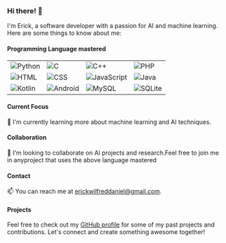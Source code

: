 
### Hi there! 👋

I'm Erick, a software developer with a passion for AI and machine learning. Here are some things to know about me:

#### Programming Language mastered
| | | | |
|-|-|-|-|
| ![Python](https://img.shields.io/badge/-Python-3776AB?logo=python&logoColor=white) | ![C](https://img.shields.io/badge/-C-A8B9CC?logo=c&logoColor=white) | ![C++](https://img.shields.io/badge/-C++-00599C?logo=c%2B%2B&logoColor=white) | ![PHP](https://img.shields.io/badge/-PHP-777BB4?logo=php&logoColor=white) |
| ![HTML](https://img.shields.io/badge/-HTML-E34F26?logo=html5&logoColor=white) | ![CSS](https://img.shields.io/badge/-CSS-1572B6?logo=css3&logoColor=white) | ![JavaScript](https://img.shields.io/badge/-JavaScript-F7DF1E?logo=javascript&logoColor=white) | ![Java](https://img.shields.io/badge/-Java-007396?logo=java&logoColor=white) |
| ![Kotlin](https://img.shields.io/badge/-Kotlin-0095D5?logo=kotlin&logoColor=white) | ![Android](https://img.shields.io/badge/-Android-3DDC84?logo=android&logoColor=white) | ![MySQL](https://img.shields.io/badge/-MySQL-4479A1?logo=mysql&logoColor=white) | ![SQLite](https://img.shields.io/badge/-SQLite-003B57?logo=sqlite&logoColor=white) |

#### Current Focus
🌱 I'm currently learning more about machine learning and AI techniques.

#### Collaboration
💞️ I'm looking to collaborate on AI projects and research.Feel free to join me in anyproject that uses the above language mastered

#### Contact
📫 You can reach me at [erickwilfreddaniel@gmail.com](mailto:erickwilfreddaniel@gmail.com).

#### Projects
Feel free to check out my [GitHub profile](https://github.com/ErickWDaniel) for some of my past projects and contributions. Let's connect and create something awesome together!





